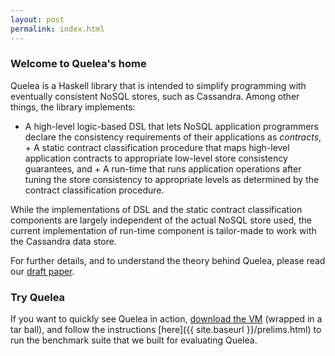 ```yaml
---
layout: post
permalink: index.html
---
```

### Welcome to Quelea's home
Quelea is a Haskell library that is intended to simplify programming with
eventually consistent NoSQL stores, such as Cassandra. Among other things, the
library implements:

+ A high-level logic-based DSL that lets NoSQL application programmers declare
the consistency requirements of their applications as _contracts_, + A static
contract classification procedure that maps high-level application contracts to
appropriate low-level store consistency guarantees, and + A run-time that runs
application operations after tuning the store consistency to appropriate levels
as determined by the contract classification procedure.  

While the implementations of DSL and the static contract classification
components are largely independent of the actual NoSQL store used, the current
implementation of run-time component is tailor-made to work with the Cassandra
data store. 

For further details, and to understand the theory behind Quelea, please read
our [draft paper](http://gowthamk.github.io/docs/quelea.pdf).  

### Try Quelea

If you want to quickly see Quelea in action, [download the
VM](https://www.cs.purdue.edu/sss/projects/catalyst/UbuntuQuelea.tar.gz)
(wrapped in a tar ball), and follow the instructions
[here]({{ site.baseurl }}/prelims.html) to run the benchmark
suite that we built for evaluating Quelea.  

